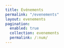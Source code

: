 ```yaml
---
title: Evénements
permalink: "/evenements"
layout: evenements
pagination: 
  enabled: true
  collection: evenements
  permalink: /:num/
---
```


